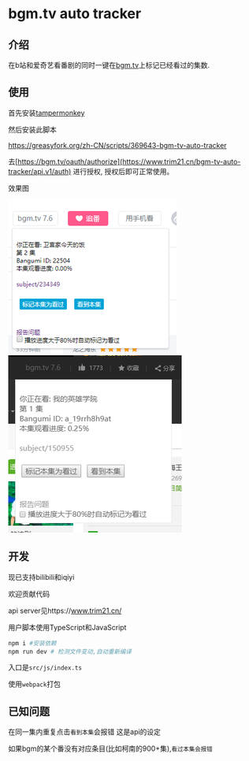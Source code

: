 # bgm.tv auto tracker

## 介绍

在b站和爱奇艺看番剧的同时一键在[bgm.tv](https://bgm.tv/)上标记已经看过的集数.

## 使用

首先安装[tampermonkey](https://chrome.google.com/webstore/detail/tampermonkey/dhdgffkkebhmkfjojejmpbldmpobfkfo)

然后安装此脚本

https://greasyfork.org/zh-CN/scripts/369643-bgm-tv-auto-tracker

去[https://bgm.tv/oauth/authorize](https://www.trim21.cn/bgm-tv-auto-tracker/api.v1/auth)
进行授权, 授权后即可正常使用。

效果图

![bilibili](./screenshot/bilibili.png)
![iqiyi](./screenshot/iqiyi.png)

## 开发

现已支持bilibili和iqiyi

欢迎贡献代码

api server见https://www.trim21.cn/

用户脚本使用TypeScript和JavaScript

```bash
npm i #安装依赖
npm run dev # 检测文件变动,自动重新编译
```

入口是`src/js/index.ts`

使用`webpack`打包

## 已知问题

在同一集内重复点击`看到本集`会报错 这是api的设定

如果bgm的某个番没有对应条目(比如柯南的900+集),`看过本集会报错`
